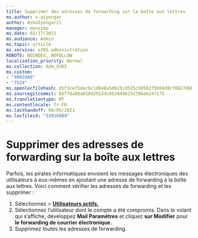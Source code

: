 ```yaml
---
title: Supprimer des adresses de forwarding sur la boîte aux lettres
ms.author: v-aiyengar
author: AshaIyengar21
manager: dansimp
ms.date: 02/17/2021
ms.audience: Admin
ms.topic: article
ms.service: o365-administration
ROBOTS: NOINDEX, NOFOLLOW
localization_priority: Normal
ms.collection: Adm_O365
ms.custom:
- "9002486"
- "7524"
ms.openlocfilehash: d1f2ce75decbc1d048a5d615cd535c58582f5b04d8cf6027d8b3f681bf04b79d
ms.sourcegitcommit: b5f7da89a650d2915dc652449623c78be6247175
ms.translationtype: MT
ms.contentlocale: fr-FR
ms.lasthandoff: 08/05/2021
ms.locfileid: "53916089"
---
```

# <a name="remove-forwarding-addresses-on-the-mailbox"></a>Supprimer des adresses de forwarding sur la boîte aux lettres

Parfois, les pirates informatiques envoient les messages électroniques des utilisateurs à eux-mêmes en ajoutant une adresse de forwarding à la boîte aux lettres. Voici comment vérifier les adresses de forwarding et les supprimer :

1. Sélectionnez   >  **[Utilisateurs actifs.](https://go.microsoft.com/fwlink/p/?linkid=834822)**
1. Sélectionnez l’utilisateur dont le compte a été compromis. Dans le volant qui s’affiche, développez **Mail Paramètres** et cliquez **sur Modifier** pour **le forwarding de courrier électronique.**
1. Supprimez toutes les adresses de forwarding.
